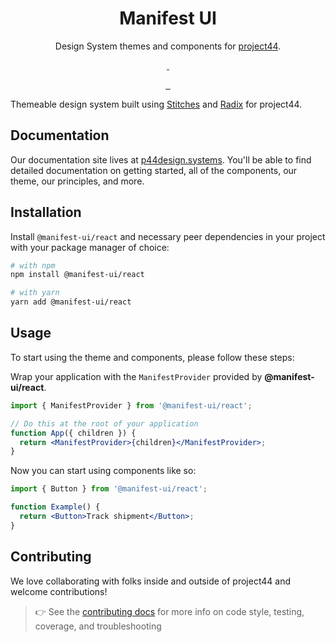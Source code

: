 <p align="center">
  <!-- image here -->
</p>

<h1 align="center">Manifest UI</h1>

<p align="center">Design System themes and components for <a href="https://www.project44.com/">project44</a>.</p>

<p align="center">
  <a aria-label="Storybook" href="https://project44.github.io/manifest-ui/">
        <img alt="" src="https://raw.githubusercontent.com/storybooks/brand/master/badge/badge-storybook.svg">
    </a>
  <a aria-label="Playroom" href="https://project44.github.io/manifest-ui/playroom">
    <img alt="" src="https://img.shields.io/badge/Playroom-live-blueviolet">
</p>

<p align="center">
  <a aria-label="npm package" href="https://www.npmjs.com/package/@manifest-ui/react">
    <img alt="" src="https://img.shields.io/npm/v/@manifest-ui/react.svg">
  </a>
    </a>
    <a aria-label="percy.io builds" href="https://percy.io/f2a7a5cd/manifest-ui">
    <img alt="" src="https://percy.io/static/images/percy-badge.svg">
  </a>
  <a aria-label="pages status" href="https://github.com/project44/manifest-ui/actions/workflows/pages.yml">
      <img alt="" src="https://img.shields.io/github/workflow/status/project44/manifest-ui/Validate/main.svg?">
  </a>
</p>

Themeable design system built using [Stitches] and [Radix] for project44.

## Documentation

Our documentation site lives at [p44design.systems]. You'll be able to find detailed documentation on getting started, all of the components, our theme, our principles, and more.

## Installation

Install `@manifest-ui/react` and necessary peer dependencies in your project with your package manager of choice:

```sh
# with npm
npm install @manifest-ui/react

# with yarn
yarn add @manifest-ui/react
```

## Usage

To start using the theme and components, please follow these steps:

Wrap your application with the `ManifestProvider` provided by **@manifest-ui/react**.

```jsx
import { ManifestProvider } from '@manifest-ui/react';

// Do this at the root of your application
function App({ children }) {
  return <ManifestProvider>{children}</ManifestProvider>;
}
```

Now you can start using components like so:

```jsx
import { Button } from '@manifest-ui/react';

function Example() {
  return <Button>Track shipment</Button>;
}
```

## Contributing

We love collaborating with folks inside and outside of project44 and welcome contributions!

> 👉 See the [contributing docs] for more info on code style, testing, coverage, and troubleshooting

[p44design.systems]: https://p44design.systems
[stitches]: https://stitches.dev/
[radix]: https://www.radix-ui.com/
[contributing docs]: CONTRIBUTING.md
